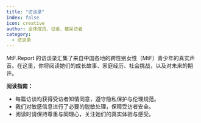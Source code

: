 ```yaml
---
title: "访谈录"
index: false
icon: creative
author: 全体成员、记者、被采访者
category:
  - 访谈录
---
```



MtF.Report 的访谈录汇集了来自中国各地的跨性别女性（MtF）青少年的真实声音。在这里，你将阅读她们的成长故事、家庭经历、社会挑战，以及对未来的期许。

**阅读指南：**

* 每篇访谈均获得受访者知情同意，遵守隐私保护与伦理规范。
* 我们对敏感信息进行了必要的脱敏处理，保障受访者安全。
* 阅读时请保持尊重与同理心，关注她们的真实体验与感受。
